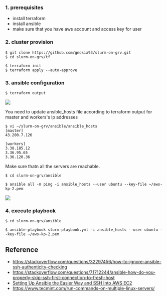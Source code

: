
### 1. prerequisites ###

* install terraform
* install ansible
* make sure that you have aws account and access key for user 
   
### 2. cluster provision ###

```
$ git clone https://github.com/gnosia93/slurm-on-grv.git
$ cd slurm-on-grv/tf

$ terraform init
$ terraform apply --auto-approve
```

### 3. ansible configuration ###
```
$ terraform output
```
![](https://github.com/gnosia93/slurm-on-grv/blob/main/tutorial/images/terraform-output-1.png)

You need to update ansible_hosts file according to terraform output for master and workers's ip addresses
```
$ vi ~/slurm-on-grv/ansible/ansible_hosts
[master]
43.200.7.126

[workers]
3.38.185.12
3.36.95.65
3.36.120.36
```

Make sure thatn all the servers are reachable.
```
$ cd slurm-on-grv/ansible

$ ansible all -m ping -i ansible_hosts --user ubuntu --key-file ~/aws-kp-2.pem
```
![](https://github.com/gnosia93/slurm-on-grv/blob/main/tutorial/images/ansible-output-2.png)



### 4. execute playbook ###

```
$ cd slurm-on-grv/ansible

$ ansible-playbook slurm-playbook.yml -i ansible_hosts --user ubuntu --key-file ~/aws-kp-2.pem
```


## Reference ##
* https://stackoverflow.com/questions/32297456/how-to-ignore-ansible-ssh-authenticity-checking
* https://stackoverflow.com/questions/71712244/ansible-how-do-you-properly-skip-ssh-first-connection-to-fresh-host
* [Setting Up Ansible the Easier Way and SSH Into AWS EC2](https://medium.com/@elcymarion_her/setting-up-ansible-the-easier-way-and-ssh-into-aws-ec2-7c7ed2766ed6)
* https://www.tecmint.com/run-commands-on-multiple-linux-servers/
